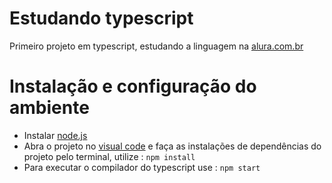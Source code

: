 # Estudando typescript

Primeiro projeto em typescript, estudando a linguagem na [alura.com.br](https://www.alura.com.br/)


# Instalação e configuração do ambiente

- Instalar [node.js](https://nodejs.org/en/download/)
- Abra o projeto no [visual code](https://code.visualstudio.com/download) e faça as instalações de dependências do projeto pelo terminal, utilize : `npm install`
- Para executar o compilador do typescript use : `npm start`